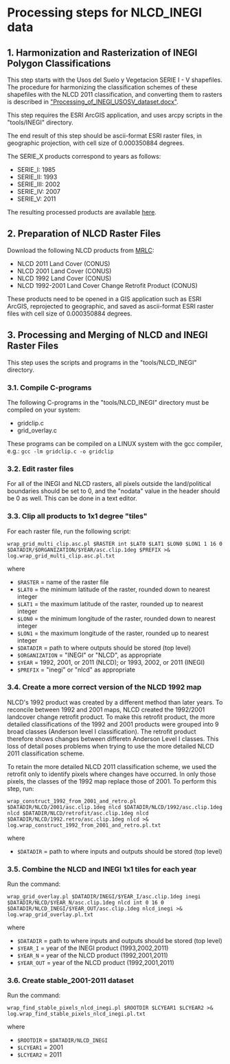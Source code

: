 # Processing steps for NLCD_INEGI data

## 1. Harmonization and Rasterization of INEGI Polygon Classifications

This step starts with the Usos del Suelo y Vegetacion SERIE I - V shapefiles.  The procedure for harmonizing the classification schemes of these shapefiles with the NLCD 2011 classification, and converting them to rasters is described in ["Processing_of_INEGI_USOSV_dataset.docx"](./Processing_of_INEGI_USOSV_dataset.docx).

This step requires the ESRI ArcGIS application, and uses arcpy scripts in the "tools/INEGI" directory.

The end result of this step should be ascii-format ESRI raster files, in geographic projection, with cell size of 0.000350884 degrees.

The SERIE_X products correspond to years as follows:
 - SERIE_I: 1985
 - SERIE_II: 1993
 - SERIE_III: 2002
 - SERIE_IV: 2007
 - SERIE_V: 2011

The resulting processed products are available [here](https://zenodo.org/record/2579442).

## 2. Preparation of NLCD Raster Files

Download the following NLCD products from [MRLC](https://www.mrlc.gov/data):
 - NLCD 2011 Land Cover (CONUS)
 - NLCD 2001 Land Cover (CONUS)
 - NLCD 1992 Land Cover (CONUS)
 - NLCD 1992-2001 Land Cover Change Retrofit Product (CONUS)

These products need to be opened in a GIS application such as ESRI ArcGIS, reprojected to geographic, and saved as ascii-format ESRI raster files with cell size of 0.000350884 degrees.

## 3. Processing and Merging of NLCD and INEGI Raster Files

This step uses the scripts and programs in the "tools/NLCD_INEGI" directory.

### 3.1. Compile C-programs

The following C-programs in the "tools/NLCD_INEGI" directory must be compiled on your system:
 - gridclip.c
 - grid_overlay.c

These programs can be compiled on a LINUX system with the gcc compiler, e.g.:
   `gcc -lm gridclip.c -o gridclip`

### 3.2. Edit raster files

For all of the INEGI and NLCD rasters, all pixels outside the land/political boundaries should be set to 0, and the "nodata" value in the header should be 0 as well. This can be done in a text editor.

### 3.3. Clip all products to 1x1 degree "tiles"

For each raster file, run the following script:

   `wrap_grid_multi_clip.asc.pl $RASTER int $LAT0 $LAT1 $LON0 $LON1 1 16 0 $DATADIR/$ORGANIZATION/$YEAR/asc.clip.1deg $PREFIX >& log.wrap_grid_multi_clip.asc.pl.txt`

where

 - `$RASTER` = name of the raster file
 - `$LAT0` = the minimum latitude of the raster, rounded down to nearest integer
 - `$LAT1` = the maximum latitude of the raster, rounded up to nearest integer
 - `$LON0` = the minimum longitude of the raster, rounded down to nearest integer
 - `$LON1` = the maximum longitude of the raster, rounded up to nearest integer
 - `$DATADIR` = path to where outputs should be stored (top level)
 - `$ORGANIZATION` = "INEGI" or "NLCD", as appropriate
 - `$YEAR` = 1992, 2001, or 2011 (NLCD); or 1993, 2002, or 2011 (INEGI)
 - `$PREFIX` = "inegi" or "nlcd" as appropriate

### 3.4. Create a more correct version of the NLCD 1992 map

NLCD's 1992 product was created by a different method than later years. To reconcile between 1992 and 2001 maps, NLCD created the 1992/2001 landcover change retrofit product. To make this retrofit product, the more detailed classifications of the 1992 and 2001 products were grouped into 9 broad classes (Anderson level I classification).  The retrofit product therefore shows changes between differetn Anderson Level I classes. This loss of detail poses problems when trying to use the more detailed NLCD 2011 classification scheme.

To retain the more detailed NLCD 2011 classification scheme, we used the retrofit only to identify pixels where changes have occurred. In only those pixels, the classes of the 1992 map replace those of 2001. To perform this step, run:

   `wrap_construct_1992_from_2001_and_retro.pl $DATADIR/NLCD/2001/asc.clip.1deg nlcd $DATADIR/NLCD/1992/asc.clip.1deg nlcd $DATADIR/NLCD/retrofit/asc.clip.1deg nlcd $DATADIR/NLCD/1992.retro/asc.clip.1deg nlcd >& log.wrap_construct_1992_from_2001_and_retro.pl.txt`

where

 - `$DATADIR` = path to where inputs and outputs should be stored (top level)

### 3.5. Combine the NLCD and INEGI 1x1 tiles for each year

Run the command:

   `wrap_grid_overlay.pl $DATADIR/INEGI/$YEAR_I/asc.clip.1deg inegi $DATADIR/NLCD/$YEAR_N/asc.clip.1deg nlcd int 0 16 0 $DATADIR/NLCD_INEGI/$YEAR_OUT/asc.clip.1deg nlcd_inegi >& log.wrap_grid_overlay.pl.txt`

where

 - `$DATADIR` = path to where inputs and outputs should be stored (top level)
 - `$YEAR_I` = year of the INEGI product (1993,2002,2011)
 - `$YEAR_N` = year of the NLCD product (1992,2001,2011)
 - `$YEAR_OUT` = year of the NLCD product (1992,2001,2011)

### 3.6. Create stable_2001-2011 dataset

Run the command:

   `wrap_find_stable_pixels_nlcd_inegi.pl $ROOTDIR $LCYEAR1 $LCYEAR2 >& log.wrap_find_stable_pixels_nlcd_inegi.pl.txt`

where

 - `$ROOTDIR` = `$DATADIR/NLCD_INEGI`
 - `$LCYEAR1` = 2001
 - `$LCYEAR2` = 2011

